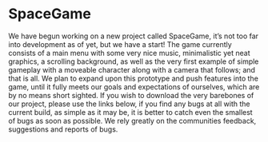 SpaceGame
=========

We have begun working on a new project called SpaceGame, it’s not too far into development as of yet, but we have a start! The game currently consists of a main menu with some very nice music, minimalistic yet neat graphics, a scrolling background, as well as the very first example of simple gameplay with a moveable character along with a camera that follows; and that is all.
We plan to expand upon this prototype and push features into the game, until it fully meets our goals and expectations of ourselves, which are by no means short sighted.
If you wish to download the very barebones of our project, please use the links below, if you find any bugs at all with the current build, as simple as it may be, it is better to catch even the smallest of bugs as soon as possible. We rely greatly on the communities feedback, suggestions and reports of bugs.
